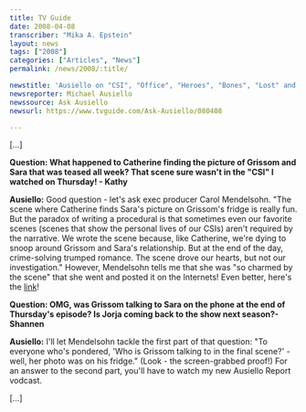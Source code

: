 ```yaml
---
title: TV Guide
date: 2008-04-08
transcriber: "Mika A. Epstein"
layout: news
tags: ["2008"]
categories: ["Articles", "News"]
permalink: /news/2008/:title/

newstitle: 'Ausiello on "CSI", "Office", "Heroes", "Bones", "Lost" and More!'
newsreporter: Michael Ausiello
newssource: Ask Ausiello
newsurl: https://www.tvguide.com/Ask-Ausiello/080408

---
```


[...]

**Question: What happened to Catherine finding the picture of Grissom and Sara that was teased all week? That scene sure wasn't in the "CSI" I watched on Thursday! - Kathy**

**Ausiello:** Good question - let's ask exec producer Carol Mendelsohn. "The scene where Catherine finds Sara's picture on Grissom's fridge is really fun. But the paradox of writing a procedural is that sometimes even our favorite scenes (scenes that show the personal lives of our CSIs) aren't required by the narrative. We wrote the scene because, like Catherine, we're dying to snoop around Grissom and Sara's relationship. But at the end of the day, crime-solving trumped romance. The scene drove our hearts, but not our investigation." However, Mendelsohn tells me that she was "so charmed by the scene" that she went and posted it on the Internets! Even better, here's the [link](https://www.youtube.com/watch?v=7nyTQBE7vCI)!

**Question: OMG, was Grissom talking to Sara on the phone at the end of Thursday's episode? Is Jorja coming back to the show next season?- Shannen**

**Ausiello:** I'll let Mendelsohn tackle the first part of that question: "To everyone who's pondered, 'Who is Grissom talking to in the final scene?' - well, her photo was on his fridge." (Look - the screen-grabbed proof!) For an answer to the second part, you'll have to watch my new Ausiello Report vodcast.

[...]
